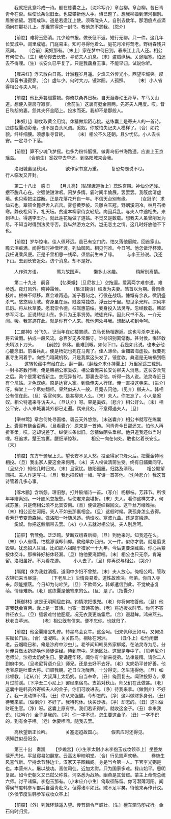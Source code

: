 <!-- { "loadSidebar": true } -->
　　我就把此意吟成一诗。题在练囊之上。〔沈吟写介〕章台柳。章台柳。昔日靑靑今在否。纵使长条似旧垂。也应攀折他人手。诗已题了。想我柳姬到渭河相别。眉峯锁黛。泪雨成珠。道是若逢江上使。须寄陇头人。自别去数年。那泪痕点点滴滴尙在那衫儿上。却纔寄得这一封书。教他怎不怨我。〔怨介〕 

　　【前腔】难将玉筯消。兀少琼书报。做长征不返。短行无聊。只一件。这几年长安城中。闾里成墟。门庭易主。知可寻得他着么。庭花月冷将莺老。野树春残只燕巢。 
　　〔合前〕奚奴那有。〔末上〕家在梦中何日到。春来江上几人还。相公有何使令。〔生〕我命你去长安。寻访夫人消息。〔末〕盗贼纵横。关途阻塞。怕还去不得哩。〔生〕长安久已平复了。只是我覊身王事。不能早归。试说你听。 

　　【雁来红】浮云散白日高。计游程岁月遥。夕烽云外传光小。西望空城笑。叹人事音书漫寂寥。〔合〕虚年少。何时大刀。镜常圆。人孤照。 
　　〔末〕小人省得相公与夫人呵。 

　　【前腔】他比芳芸缀露翘。你倚扶桑界日标。自天涯春动王孙草。车马关山道。想便入空房守寂寥。 
　　〔合前生〕这裏有麸金百两。先寄夫人用度。哎。昔日秋胡的妻。怨其夫怀金陌上。投水而死。我却不是那般人。 

　　【朱奴儿】聊仗取黄金用饶。休猜做紫陌心挑。这练囊上是寄夫人的一首诗。匹练裁囊动彩毫。也不是白头风调。奚奴。你敢怕失记夫人模样了。〔合〕如花貌。纤纤细腰。须想象寻音耗。 
　　〔末〕相公不久还朝。且少忧忆。小人去长安。一定寻个下落。 

　　【前腔】算不少魂飞梦摇。也多为粉悴胭憔。做靑鸟衔书海路遥。应直上玉京瑶岛。 
　　〔合前生〕奚奴早去早还。到洛阳城来会我。 

　　洛阳城裏见秋风。　　　　欲作家书意万重。 
　　复恐匆匆说不尽。　　　　行人临发又开封。 

　　第二十八出　感旧 
　　【月儿高】〔贴轻蛾道妆上〕蕊珠宫殿。神仙分还浅。摆不脱凡心在。空强使甜津咽。闲梦多情。霎时间半偷展。罢罢罢。我旣度淸虚境。也只索把尘踪断。正是花落花开自一年。不信天台别有缘。 
　　〔女冠子〕求仙去也。翠钿金篦尽舍入岩峦。雾卷黄罗帔。云雕白玉冠。野烟溪洞冷。林月石桥寒。静夜松风下。礼天坛。贫道本柳家侍女轻蛾。向因兵乱。与夫人中途相失。来到华山。得遇李王孙。就此莲花庵做了道姑。不觉又是数载。想我夫人虽曾削发为尼。不知当时得到法灵寺否。我纵然游方之外。岂无恋主之情。这几时好放他不下也。 

　　【前腔】岁华惊电。佳人佩环远。虽已有空门约。怕又落他庭院。回首家山。瞻云泪痕满。闻得昔时神僧杯渡。列仙御风。相见何难。今日呵。他怎做浮杯渡。我枉说乘风便。正是千里相思一线牵。须信前生未了缘。 
　　与李王孙说。我还下山。去到长安近处。访个消息。却不是好。 

　　人作殊方语。　　　　莺为故国声。 
　　懒多山水趣。　　　　稍解别离情。 

　　第二十九出　嗣音 
　　【忆秦娥】〔旦尼妆上〕空拖逗。爱离两字难参透。难参透。夜灯风外。晓钟霜候。 
　　〔集汉魏诗〕结发为夫妻。皓首以为期。骨肉缘枝叶。根株不倾移。嘉会难再遇。游子暮何之。行役在战场。慷慨有余哀。微阴盛杀气。悠悠隔山陂。寄身虽在远。贱妾常独依。浮云日千里。想见余光辉。凉风率已厉。将从秋草萎。愿君崇令德。枉驾惠前绥。妾身投入法灵寺。忽经数载。韩郞参军河北。近说转徙山东。多只为王事贤劳。贼徒充斥。因此尺书不及。一介无闻。嗳。我寄迹在此。就是你有个人来。教他何处寻我。想起从初到今呵。 

　　【二郞神】分飞久。记当年在红楼罢绣。立马长杨相邂逅。这也亏杀李王孙。将云做雨。拈成一段风流。总百岁无多常厮守。谁待识别离僝僽。甚封侯。悔轻敎夫壻浪卜刀头。 
　　【前腔】休休。虽难到眼。如何下口。我是如此说。也未必他心能念旧。前番兵乱。便是杨妃也死在马嵬了。佳人薄命。金钿碧海虚投。我要死裏寻生闲着手。向空门暗藏机彀。只是我累这头发了。镜奁收。眞道是无端祸到临头。 
　　这转轮藏中有经在此。翻一翻。〔翻经介末仆持囊上〕万里家遥三载别。一封书寄数行啼。俺是韩相公家奚奴。相公着俺来长安访柳夫人消息。这长安兵荒之后。眞个是第宅皆新主。衣冠异昔时。那裏去寻他。听得一路人说。法灵寺近日有个尼姑。才色双绝。原是达官人家。到像俺夫人行径。俺一直投这寺来。〔进介〕呀。禅堂上一个尼姑翻经。果然似夫人一般。且竟去问他。〔见介〕柳夫人。韩相公有信在此。〔旦〕客官何来。是甚柳夫人么。〔末〕夫人。你怎忘了。小人是奚奴。相公特遣来寻访夫人。〔旦认介〕呀。果是奚奴。〔悲介〕相公好么。〔末〕相公平安。小人来城裏城外都已走遍。偶来此处。不意得遇夫人。〔旦〕 

　　【啭林莺】章台何处寻画楼。碧云天外悠悠。〔末送囊介〕相公书就写在练囊上。囊裏有麸金百两。〔旦看囊介〕原来是一首诗。问靑靑今日那还又。怕他人再折春柔。哎。这却说差了。纵使长条似旧。怎猜做陌头垂柳。他只道我还似当时哩。枉追求。楚王宫裏。腰细渐惊秋。 
　　相公一向在何处。敢也忆着长安么。〔末〕 

　　【前腔】东方千骑居上头。望长安不见人愁。投至得家书烽火后。把囊金特地相投。〔旦〕我出家人要这金来何用。〔末〕夫人权做淸斋生受。终有日餔麋同守。〔旦悲介〕知他几时归来。〔末〕且宽忧。随阳孤雁。归路及淸秋。 
　　相公颙望回报。夫人作速写书。〔旦〕我也把鲛绡一幅。写诗一首答他。〔沈吟悲介〕我这首诗管着几多心事。 

　　【啄木鹂】含新怨。理旧愁。打并鲛绡诗一首。〔写介〕杨柳枝。芳菲节。所恨年年赠离别。一叶随风忽报愁。纵使君来岂堪折。〔末〕夫人。看你这样文才。何减苏蕙。只是俺相公须不比窦安南。〔旦〕便做道织锦回文。这千丝万缕难抽。〔末〕相公近在河阳。夫人不如去那裏相会。〔旦〕这般时候。我孤身怎么去得。看芳菲节变萧森候。做洛阳一叶随风透。倩谁收。寒波九曲。还是寄鳞游。 
　　奚奴。你把这鲛绡带去罢。〔末〕小人去就对相公说。夫人别后呵。 

　　【前腔】茕茕兔。泛泛鸥。梦断双蛾春后柳。〔旦〕到他来时。知我还在么。〔末〕小人省得。怕桃源误却仙郞。敎他早办归舟。又一件。似你才貌。就是翦发毁容。犹恐招人耳目。比如那六祖隐于猎家一十九年。今后更要深藏些。你心兵紧按休交斗。那禅锋好秘休轻漏。〔旦〕怕他要淹留哩。〔末〕相公也只无奈。肯淹留。洛阳虽好。不为看花游。 
　　小人去了。〔旦〕你再说与相公。〔哭介〕 

　　【隔尾】休为我躭消瘦。道闺中少妇不曾愁。〔末〕夫人放心。俺相公呵。管取衣锦归来当昼游。 
　　〔下老尼上〕尘情良易着。道性故难淄。师弟。你自入寺来。颇能摆落。今日却为何啼哭。〔旦〕不欺师父。韩郞遣信到此。不觉故态复萌。情缘难断。〔老〕这练囊是他寄来的么。〔旦〕是了。〔指囊介〕 

　　【簇御林】这是无明网屈曲钩。钓情浓把恨兜。〔老〕你将何物答他。〔旦〕他寄我麸金百两。囊上是一首诗。也寄一首诗答他。〔老〕将近授衣时节。你何不寄件征衣么。〔旦〕缝裳难忖他肥瘦。况无衣我更临霜后。〔合〕谩凝眸。鸿来燕去。秋老白苹洲。 
　　〔老〕相公旣有信来。便不忘你。也就归了。 

　　【前腔】他金囊赠宝札修。转星乌会女牛。这金呵。归来佩印还如斗。又何须买赋长门后。〔合〕谩凝眸。关关匹鸟。相咏在河洲。 
　　〔丑仆上〕松竹闲僧老。云烟晓日和。俺是沙府中沙虫儿。老爷闻知韩员外家柳姬。在法灵寺为尼。分付俺只做太奶奶唤他师徒讲经。待到府中。凭他区处。这里是寺中了。〔见老尼介〕老师父。沙府太奶奶生日。要诵莲华经。闻你有个新来徒弟。法律最精。请你二人到府中来。〔旦老尼背语介旦〕师兄。还是去好不去好。〔老〕太奶奶平昔好善。他老爷原是吐蕃大将。归顺我朝。近日立功陇西。十分得宠。怎生违得他。〔旦〕如此领教。〔老转介〕大叔拜上太奶奶。自当奉命。〔丑〕俺回复去。闻钟投野寺。乘月过前溪。〔下净丑二小尼上〕罢经来宿鸟。支策对秋山。师父们在此做甚。〔老〕这囊中是韩员外寄柳夫人的金子。你们可收进去。〔净〕待我来拿。〔做倒介〕不好了。我一发动惮不得。〔丑〕你从来强健。今却怎的。〔净〕这叫做财多身弱。〔丑〕待我来拿。〔做倒介〕不好了。我待死休。快买沙板。〔净〕却怎的。〔丑〕这叫做财旺生官。〔净〕呀。这囊上原有字。我们若识得的。就收这金子。〔丑〕拿来我识。〔沈吟介〕金子是我的。〔净〕你一字不识。怎生要这金子。〔丑〕一字不识的。到有金子哩。〔老〕休要啰唣。随我去罢。 

　　高秋望断正长吟。　　　　关塞迢迢故国心。 
　　假若应时还得见。　　　　须知胜似岳阳金。 

　　第三十出　奏凯 
　　【步蟾宫】〔小生李太尉小末李抱玉戎妆领卒上〕坐整龙骧开虎帐。平鼠寝易如翻掌。云高太甲映明堂。〔合〕行见凯声欢畅。 
　　卷斾生风喜气新。早持龙节静边尘。汉家天子图麟阁。身是当今第一人。下官李光弼是也。本营州人。屡以战功。晋位司徒。近加太尉。只为国家多难。禄山始平。思明复起。如今史朝义又已弑父称尊。河洛悉为战场。幽燕是其营窟。蒙主上命俺总统六师。讨平诸鎭。李抱玉那有。〔小末应介小生〕俺取径陈留。你可潜薄河阳。闻得侯节度韩参军部兵自淄靑赴义。但得诸军如此。贼不足平矣。待他来再作计议。〔外侯节度生韩参军戎妆众卒上〕 

　　【前腔】〔外〕列戟环辕遥入望。传节鎭令严威壮。〔生〕檀车驷马卽戎行。金石何时归赏。 
